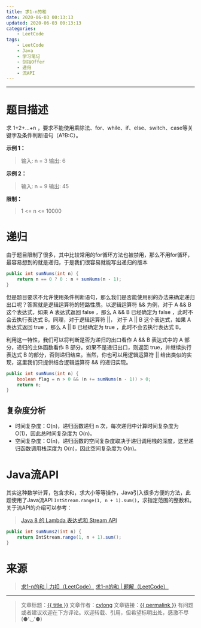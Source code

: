 ```yaml
---
title: 求1-n的和
date: 2020-06-03 00:13:13
updated: 2020-06-03 00:13:13
categories:
    - LeetCode
tags:
    - LeetCode
    - Java
    - 学习笔记
    - 剑指Offer
    - 递归
    - 流API
---
```

---

# 题目描述

求 1+2+...+n ，要求不能使用乘除法、for、while、if、else、switch、case等关键字及条件判断语句（A?B:C）。

**示例 1：**
> 输入: n = 3
> 输出: 6

**示例 2：**
> 输入: n = 9
> 输出: 45

**限制：**
> 1 <= n <= 10000

<!-- more -->

# 递归

由于题目限制了很多，其中比较常用的for循环方法也被禁用，那么不用for循环，最容易想到的就是递归，于是我们很容易就能写出递归的版本

```java
public int sumNums(int n) {
    return n == 0 ? 0 : n + sumNums(n - 1);
}
```

但是题目要求不允许使用条件判断语句，那么我们是否能使用别的办法来确定递归出口呢？答案就是逻辑运算符的短路性质。以逻辑运算符 && 为例，对于 A && B 这个表达式，如果 A 表达式返回 false ，那么 A && B 已经确定为 false ，此时不会去执行表达式 B。同理，对于逻辑运算符 ||， 对于 A || B 这个表达式，如果 A 表达式返回 true ，那么 A || B 已经确定为 true ，此时不会去执行表达式 B。

利用这一特性，我们可以将判断是否为递归的出口看作 A && B 表达式中的 A 部分，递归的主体函数看作 B 部分。如果不是递归出口，则返回 true，并继续执行表达式 B 的部分，否则递归结束。当然，你也可以用逻辑运算符 || 给出类似的实现，这里我们只提供结合逻辑运算符 && 的递归实现。

```java
public int sumNums(int n) {
    boolean flag = n > 0 && (n += sumNums(n - 1)) > 0;
    return n;
}
```

## 复杂度分析

* 时间复杂度：O(n)，递归函数递归 n 次，每次递归中计算时间复杂度为 O(1)，因此总时间复杂度为 O(n)。
* 空间复杂度：Ο(n)，递归函数的空间复杂度取决于递归调用栈的深度，这里递归函数调用栈深度为 O(n)，因此空间复杂度为 O(n)。

# Java流API

其实这种数学计算，包含求和，求大小等等操作，Java引入很多方便的方法，此题使用了Java流API `IntStream.range(1, n + 1).sum()`，求指定范围的整数和。关于流API的介绍可以参考：
> [Java 8 的 Lambda 表达式和 Stream API][3]

```java
public int sumNums2(int n) {
    return IntStream.range(1, n + 1).sum();
}
```

# 来源

> [求1-n的和 | 力扣（LeetCode）][1]
> [求1-n的和 | 题解（LeetCode）][2]

---

> 文章标题：<a href='{{ permalink }}' title='{{ title }}' >{{ title }}</a>
> 文章作者：[cylong](http://www.cylong.com/about/ "cylong")
> 文章链接：<a href='{{ permalink }}' title='{{ title }}' >{{ permalink }}</a>
> 有问题或者建议欢迎在下方评论。欢迎转载、引用，但希望标明出处，感激不尽(●'◡'●)

[1]: https://leetcode-cn.com/problems/qiu-12n-lcof/ "求1-n的和 | 力扣（LeetCode）"
[2]: https://leetcode-cn.com/problems/qiu-12n-lcof/solution/qiu-12n-by-leetcode-solution/ "求1-n的和 | 题解（LeetCode）"
[3]: /blog/2019/03/18/lambda/ "Java 8 的 Lambda 表达式和 Stream API"
